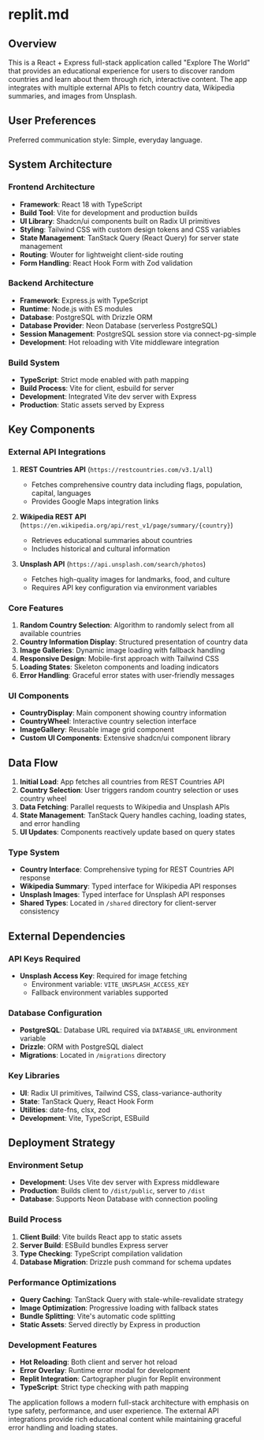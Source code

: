 # replit.md

## Overview

This is a React + Express full-stack application called "Explore The World" that provides an educational experience for users to discover random countries and learn about them through rich, interactive content. The app integrates with multiple external APIs to fetch country data, Wikipedia summaries, and images from Unsplash.

## User Preferences

Preferred communication style: Simple, everyday language.

## System Architecture

### Frontend Architecture
- **Framework**: React 18 with TypeScript
- **Build Tool**: Vite for development and production builds
- **UI Library**: Shadcn/ui components built on Radix UI primitives
- **Styling**: Tailwind CSS with custom design tokens and CSS variables
- **State Management**: TanStack Query (React Query) for server state management
- **Routing**: Wouter for lightweight client-side routing
- **Form Handling**: React Hook Form with Zod validation

### Backend Architecture
- **Framework**: Express.js with TypeScript
- **Runtime**: Node.js with ES modules
- **Database**: PostgreSQL with Drizzle ORM
- **Database Provider**: Neon Database (serverless PostgreSQL)
- **Session Management**: PostgreSQL session store via connect-pg-simple
- **Development**: Hot reloading with Vite middleware integration

### Build System
- **TypeScript**: Strict mode enabled with path mapping
- **Build Process**: Vite for client, esbuild for server
- **Development**: Integrated Vite dev server with Express
- **Production**: Static assets served by Express

## Key Components

### External API Integrations
1. **REST Countries API** (`https://restcountries.com/v3.1/all`)
   - Fetches comprehensive country data including flags, population, capital, languages
   - Provides Google Maps integration links

2. **Wikipedia REST API** (`https://en.wikipedia.org/api/rest_v1/page/summary/{country}`)
   - Retrieves educational summaries about countries
   - Includes historical and cultural information

3. **Unsplash API** (`https://api.unsplash.com/search/photos`)
   - Fetches high-quality images for landmarks, food, and culture
   - Requires API key configuration via environment variables

### Core Features
1. **Random Country Selection**: Algorithm to randomly select from all available countries
2. **Country Information Display**: Structured presentation of country data
3. **Image Galleries**: Dynamic image loading with fallback handling
4. **Responsive Design**: Mobile-first approach with Tailwind CSS
5. **Loading States**: Skeleton components and loading indicators
6. **Error Handling**: Graceful error states with user-friendly messages

### UI Components
- **CountryDisplay**: Main component showing country information
- **CountryWheel**: Interactive country selection interface
- **ImageGallery**: Reusable image grid component
- **Custom UI Components**: Extensive shadcn/ui component library

## Data Flow

1. **Initial Load**: App fetches all countries from REST Countries API
2. **Country Selection**: User triggers random country selection or uses country wheel
3. **Data Fetching**: Parallel requests to Wikipedia and Unsplash APIs
4. **State Management**: TanStack Query handles caching, loading states, and error handling
5. **UI Updates**: Components reactively update based on query states

### Type System
- **Country Interface**: Comprehensive typing for REST Countries API response
- **Wikipedia Summary**: Typed interface for Wikipedia API responses
- **Unsplash Images**: Typed interface for Unsplash API responses
- **Shared Types**: Located in `/shared` directory for client-server consistency

## External Dependencies

### API Keys Required
- **Unsplash Access Key**: Required for image fetching
  - Environment variable: `VITE_UNSPLASH_ACCESS_KEY`
  - Fallback environment variables supported

### Database Configuration
- **PostgreSQL**: Database URL required via `DATABASE_URL` environment variable
- **Drizzle**: ORM with PostgreSQL dialect
- **Migrations**: Located in `/migrations` directory

### Key Libraries
- **UI**: Radix UI primitives, Tailwind CSS, class-variance-authority
- **State**: TanStack Query, React Hook Form
- **Utilities**: date-fns, clsx, zod
- **Development**: Vite, TypeScript, ESBuild

## Deployment Strategy

### Environment Setup
- **Development**: Uses Vite dev server with Express middleware
- **Production**: Builds client to `/dist/public`, server to `/dist`
- **Database**: Supports Neon Database with connection pooling

### Build Process
1. **Client Build**: Vite builds React app to static assets
2. **Server Build**: ESBuild bundles Express server
3. **Type Checking**: TypeScript compilation validation
4. **Database Migration**: Drizzle push command for schema updates

### Performance Optimizations
- **Query Caching**: TanStack Query with stale-while-revalidate strategy
- **Image Optimization**: Progressive loading with fallback states
- **Bundle Splitting**: Vite's automatic code splitting
- **Static Assets**: Served directly by Express in production

### Development Features
- **Hot Reloading**: Both client and server hot reload
- **Error Overlay**: Runtime error modal for development
- **Replit Integration**: Cartographer plugin for Replit environment
- **TypeScript**: Strict type checking with path mapping

The application follows a modern full-stack architecture with emphasis on type safety, performance, and user experience. The external API integrations provide rich educational content while maintaining graceful error handling and loading states.